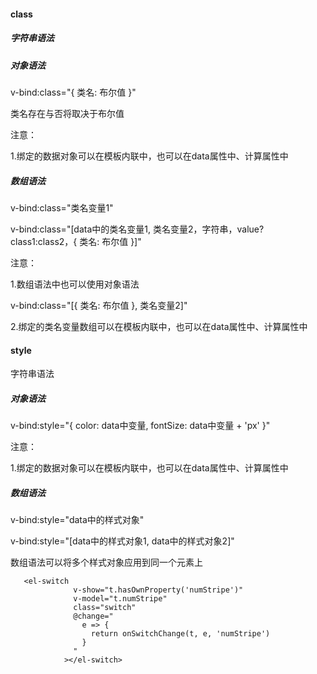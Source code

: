 #### class

##### 字符串语法



##### 对象语法

 v-bind:class="{ 类名: 布尔值 }"

类名存在与否将取决于布尔值

注意：

1.绑定的数据对象可以在模板内联中，也可以在data属性中、计算属性中

##### 数组语法

v-bind:class="类名变量1"

v-bind:class="[data中的类名变量1, 类名变量2，字符串，value?class1:class2，{ 类名: 布尔值 }]"

注意：

1.数组语法中也可以使用对象语法

v-bind:class="[{ 类名: 布尔值 }, 类名变量2]"

2.绑定的类名变量数组可以在模板内联中，也可以在data属性中、计算属性中



#### style

字符串语法

##### 对象语法

v-bind:style="{ color: data中变量, fontSize: data中变量 + 'px' }"

注意：

1.绑定的数据对象可以在模板内联中，也可以在data属性中、计算属性中

##### 数组语法

v-bind:style="data中的样式对象"

v-bind:style="[data中的样式对象1, data中的样式对象2]"

数组语法可以将多个样式对象应用到同一个元素上

~~~
   <el-switch
              v-show="t.hasOwnProperty('numStripe')"
              v-model="t.numStripe"
              class="switch"
              @change="
                e => {
                  return onSwitchChange(t, e, 'numStripe')
                }
              "
            ></el-switch>
~~~

